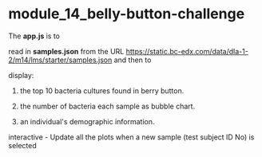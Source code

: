 # module_14_belly-button-challenge


The **app.js** is to 

read in **samples.json** from the URL
https://static.bc-edx.com/data/dla-1-2/m14/lms/starter/samples.json and then to

display:

1. the top 10 bacteria cultures found in berry button.

2. the number of bacteria each sample as bubble chart.

3. an individual's demographic information.

interactive  - Update all the plots when a new sample (test subject ID No) is selected



